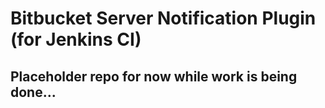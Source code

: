 # Bitbucket Server Notification Plugin (for Jenkins CI)

## Placeholder repo for now while work is being done... 
